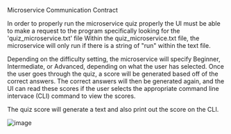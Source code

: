 Microservice Communication Contract

In order to properly run the microservice quiz properly the UI must be able to make a request to the program specifically looking for the 'quiz_microservice.txt' file
Within the quiz_microservice.txt file, the microservice will only run if there is a string of "run" within the text file.

Depending on the difficulty setting, the microservice will specify Beginner, Intermediate, or Advanced, depending on what the user has selected. Once the user goes through the quiz,
a score will be generated based off of the correct answers. The correct answers will then be generated again, and the UI can read these scores if the user selects the appropriate command line intervace (CLI) command to 
view the scores.

The quiz score will generate a text and also print out the score on the CLI.


![image](https://github.com/solariscalls01/CS361/assets/107437430/e28ad393-d102-4aa5-a1e3-27042bd30de0)
